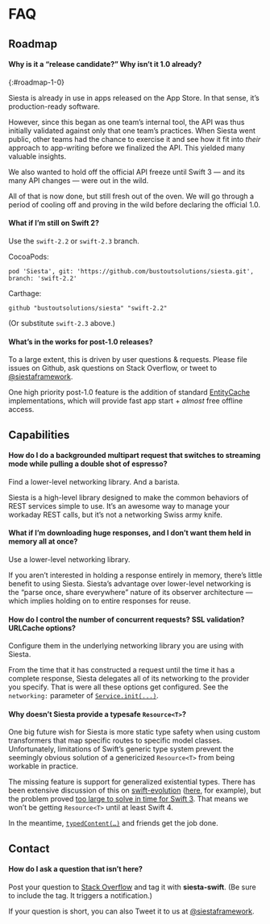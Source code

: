 # FAQ

## Roadmap

#### Why is it a “release candidate?” Why isn’t it 1.0 already?
{:#roadmap-1-0}

Siesta is already in use in apps released on the App Store. In that sense, it’s production-ready software.

However, since this began as one team’s internal tool, the API was thus initially validated against only that one team’s practices. When Siesta went public, other teams had the chance to exercise it and see how it fit into _their_ approach to app-writing before we finalized the API. This yielded many valuable insights.

We also wanted to hold off the official API freeze until Swift 3 — and its many API changes — were out in the wild.

All of that is now done, but still fresh out of the oven. We will go through a period of cooling off and proving in the wild before declaring the official 1.0.

#### What if I’m still on Swift 2?

Use the `swift-2.2` or `swift-2.3` branch.

CocoaPods:

```
pod 'Siesta', git: 'https://github.com/bustoutsolutions/siesta.git', branch: 'swift-2.2'
```

Carthage:

```
github "bustoutsolutions/siesta" "swift-2.2"
```

(Or substitute `swift-2.3` above.)

#### What’s in the works for post-1.0 releases?

To a large extent, this is driven by user questions & requests. Please file issues on Github, ask questions on Stack Overflow, or tweet to [@siestaframework](https://twitter.com/siestaframework).

One high priority post-1.0 feature is the addition of standard [EntityCache](https://bustoutsolutions.github.io/siesta/api/Protocols/EntityCache.html) implementations, which will provide fast app start + _almost_ free offline access.


## Capabilities

#### How do I do a backgrounded multipart request that switches to streaming mode while pulling a double shot of espresso?

Find a lower-level networking library. And a barista.

Siesta is a high-level library designed to make the common behaviors of REST services simple to use. It’s an awesome way to manage your workaday REST calls, but it’s not a networking Swiss army knife.

#### What if I’m downloading huge responses, and I don’t want them held in memory all at once?

Use a lower-level networking library.

If you aren’t interested in holding a response entirely in memory, there’s little benefit to using Siesta. Siesta’s advantage over lower-level networking is the “parse once, share everywhere” nature of its observer architecture — which implies holding on to entire responses for reuse.

#### How do I control the number of concurrent requests? SSL validation? URLCache options?

Configure them in the underlying networking library you are using with Siesta.

From the time that it has constructed a request until the time it has a complete response, Siesta delegates all of its networking to the provider you specify. That is were all these options get configured. See the `networking:` parameter of [`Service.init(...)`](https://bustoutsolutions.github.io/siesta/api/Classes/Service.html#//apple_ref/swift/Method/init(baseURL:useDefaultTransformers:networking:)).

#### Why doesn’t Siesta provide a typesafe `Resource<T>`?

One big future wish for Siesta is more static type safety when using custom transformers that map specific routes to specific model classes. Unfortunately, limitations of Swift’s generic type system prevent the seemingly obvious solution of a genericized `Resource<T>` from being workable in practice.

The missing feature is support for generalized existential types. There has been extensive discussion of this on [swift-evolution](https://github.com/apple/swift-evolution) ([here](http://thread.gmane.org/gmane.comp.lang.swift.evolution/17418/focus=18810), for example), but the problem proved [too large to solve in time for Swift 3](http://thread.gmane.org/gmane.comp.lang.swift.evolution/17276). That means we won’t be getting `Resource<T>` until at least Swift 4.

In the meantime, [`typedContent(…)`](https://bustoutsolutions.github.io/siesta/api/Protocols/TypedContentAccessors.html#//apple_ref/swift/Method/typedContent(ifNone:)) and friends get the job done.

## Contact

#### How do I ask a question that isn’t here?

Post your question to [Stack Overflow](https://stackoverflow.com/questions/tagged/siesta-swift) and tag it with **siesta-swift**. (Be sure to include the tag. It triggers a notification.)

If your question is short, you can also Tweet it to us at [@siestaframework](https://twitter.com/siestaframework).
